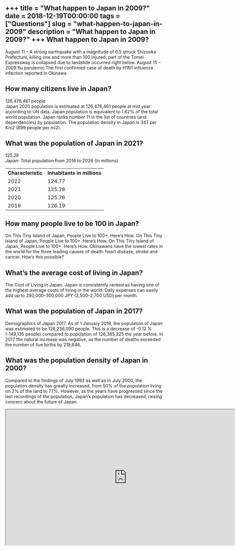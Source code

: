 +++
title = "What happen to Japan in 2009?"
date = 2018-12-19T00:00:00
tags = ["Questions"]
slug = "what-happen-to-japan-in-2009"
description = "What happen to Japan in 2009?"
+++
What happen to Japan in 2009?
-----------------------------

August 11 – A strong earthquake with a magnitude of 6.5 struck Shizuoka Prefecture, killing one and more than 100 injured, part of the Tomei Expressway is collapsed due to landslide occurred right below. August 15 – 2009 flu pandemic:The first confirmed case of death by H1N1 influenza infection reported in Okinawa.

How many citizens live in Japan?
--------------------------------

126,476,461 people  
Japan 2020 population is estimated at 126,476,461 people at mid year according to UN data. Japan population is equivalent to 1.62% of the total world population. Japan ranks number 11 in the list of countries (and dependencies) by population. The population density in Japan is 347 per Km2 (899 people per mi2).

What was the population of Japan in 2021?
-----------------------------------------

125.28  
Japan: Total population from 2016 to 2026 (in millions)

<table><tr><th>Characteristic</th><th>Inhabitants in millions</th></tr><tr><td>2022</td><td>124.77</td></tr><tr><td>2021</td><td>125.28</td></tr><tr><td>2020</td><td>125.76</td></tr><tr><td>2019</td><td>126.19</td></tr></table>

How many people live to be 100 in Japan?
----------------------------------------

On This Tiny Island of Japan, People Live to 100+. Here’s How. On This Tiny Island of Japan, People Live to 100+. Here’s How. On This Tiny Island of Japan, People Live to 100+. Here’s How. Okinawans have the lowest rates in the world for the three leading causes of death: heart disease, stroke and cancer. How’s this possible?

What’s the average cost of living in Japan?
-------------------------------------------

The Cost of Living in Japan. Japan is consistently ranked as having one of the highest average costs of living in the world. Daily expenses can easily add up to 280,000–300,000 JPY (2,500–2,700 USD) per month.

What was the population of Japan in 2017?
-----------------------------------------

Demographics of Japan 2017. As of 1 January 2018, the population of Japan was estimated to be 126,236,090 people. This is a decrease of -0.12 % (-149,135 people) compared to population of 126,385,225 the year before. In 2017 the natural increase was negative, as the number of deaths exceeded the number of live births by 218,646.

What was the population density of Japan in 2000?
-------------------------------------------------

Compared to the findings of July 1993 as well as in July 2000, the population density has greatly increased, from 50% of the population living on 2% of the land to 77%. However, as the years have progressed since the last recordings of the population, Japan’s population has decreased, raising concern about the future of Japan.

<iframe allow="accelerometer; autoplay; clipboard-write; encrypted-media; gyroscope; picture-in-picture" allowfullscreen="" class="__youtube_prefs__  epyt-is-override  no-lazyload" data-no-lazy="1" data-origheight="433" data-origwidth="770" data-skipgform_ajax_framebjll="" height="433" id="_ytid_44931" loading="lazy" src="https://www.youtube.com/embed/OzNcoENNsxQ?enablejsapi=1&autoplay=0&cc_load_policy=0&cc_lang_pref=&iv_load_policy=1&loop=0&modestbranding=0&rel=1&fs=1&playsinline=0&autohide=2&theme=dark&color=red&controls=1&" title="YouTube player" width="770"></iframe>